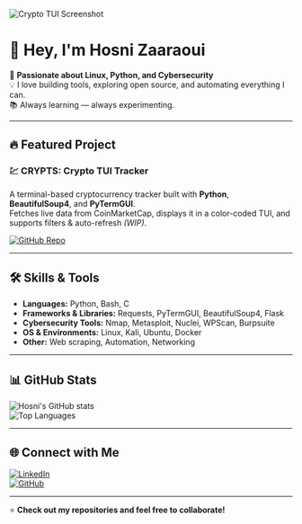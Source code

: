 ![Crypto TUI Screenshot]([screen1.png](https://media.licdn.com/dms/image/v2/D5616AQE3A2sWE_cBtg/profile-displaybackgroundimage-shrink_350_1400/B56Zhf_wn3HkAY-/0/1753957215821?e=1757548800&v=beta&t=fidZbI8I6m7DOsgBtoKPjP03RNTCTyBsTYy2yBJMmuE))
# 👋 Hey, I'm Hosni Zaaraoui

🚀 **Passionate about Linux, Python, and Cybersecurity**  
💡 I love building tools, exploring open source, and automating everything I can.  
📚 Always learning — always experimenting.

---

## 🔥 Featured Project

### 💹 CRYPTS: Crypto TUI Tracker
A terminal-based cryptocurrency tracker built with **Python**, **BeautifulSoup4**, and **PyTermGUI**.  
Fetches live data from CoinMarketCap, displays it in a color-coded TUI, and supports filters & auto-refresh *(WIP)*.

[![GitHub Repo](https://img.shields.io/badge/🔗%20View%20on%20GitHub-blue)](https://github.com/hosnizaaraoui/CRYPTS)



---

## 🛠 Skills & Tools
- **Languages:** Python, Bash, C
- **Frameworks & Libraries:** Requests, PyTermGUI, BeautifulSoup4, Flask
- **Cybersecurity Tools:** Nmap, Metasploit, Nuclei, WPScan, Burpsuite
- **OS & Environments:** Linux, Kali, Ubuntu, Docker
- **Other:** Web scraping, Automation, Networking

---

## 📊 GitHub Stats
![Hosni's GitHub stats](https://github-readme-stats.vercel.app/api?username=hosnizaaraoui&show_icons=true&theme=radical)  
![Top Languages](https://github-readme-stats.vercel.app/api/top-langs/?username=hosnizaaraoui&layout=compact&theme=radical)

---

## 🌐 Connect with Me
[![LinkedIn](https://img.shields.io/badge/LinkedIn-blue?logo=linkedin&logoColor=white)](https://www.linkedin.com/in/hosni-zaaraoui/)  
[![GitHub](https://img.shields.io/badge/GitHub-black?logo=github&logoColor=white)](https://github.com/hosnizaaraoui)  

---

⭐ **Check out my repositories and feel free to collaborate!**
